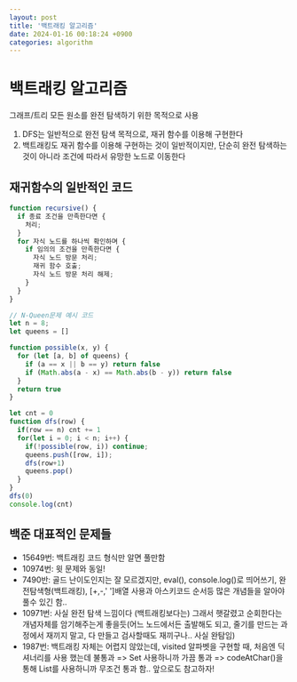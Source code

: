 ```yaml
---
layout: post
title: '백트래킹 알고리즘'
date: 2024-01-16 00:18:24 +0900
categories: algorithm
---
```


# 백트래킹 알고리즘

그래프/트리 모든 원소를 완전 탐색하기 위한 목적으로 사용

1. DFS는 일반적으로 완전 탐색 목적으로, 재귀 함수를 이용해 구현한다
2. 백트래킹도 재귀 함수를 이용해 구현하는 것이 일반적이지만, 단순히 완전 탐색하는 것이 아니라 조건에 따라서 유망한 노드로 이동한다

## 재귀함수의 일반적인 코드

```javascript
function recursive() {
  if 종료 조건을 만족한다면 {
    처리;
  }
  for 자식 노드를 하나씩 확인하며 {
    if 임의의 조건을 만족한다면 {
      자식 노드 방문 처리;
      재귀 함수 호출;
      자식 노드 방문 처리 해제;
    }
  }
}

// N-Queen문제 예시 코드
let n = 8;
let queens = []

function possible(x, y) {
  for (let [a, b] of queens) {
    if (a == x || b == y) return false
    if (Math.abs(a - x) == Math.abs(b - y)) return false
  }
  return true
}

let cnt = 0
function dfs(row) {
  if(row == n) cnt += 1
  for(let i = 0; i < n; i++) {
    if(!possible(row, i)) continue;
    queens.push([row, i]);
    dfs(row+1)
    queens.pop()
  }
}
dfs(0)
console.log(cnt)
```

## 백준 대표적인 문제들

-   15649번: 백트래킹 코드 형식만 알면 풀만함
-   10974번: 윗 문제와 동일!
-   7490반: 골드 난이도인지는 잘 모르겠지만, eval(), console.log()로 띄어쓰기, 완전탐색형(백트래킹), [+,-,' ']배열 사용과 아스키코드 순서등 많은 개념들을 알아야 풀수 있긴 함..
-   10971번: 사실 완전 탐색 느낌이다 (백트래킹보다는) 그래서 햇갈렸고 순회한다는 개념자체를 암기해주는게 좋을듯(어느 노드에서든 출발해도 되고, 줄기를 만드는 과정에서 재끼지 말고, 다 만들고 검사할때도 재끼구나.. 사실 완탐임)
-   1987번: 백트래킹 자체는 어렵지 않았는데, visited 알파벳을 구현할 때, 처음엔 딕셔너리를 사용 했는데 불통과 => Set 사용하니까 가끔 통과 => codeAtChar()을 통해 List를 사용하니까 무조건 통과 함.. 앞으로도 참고하자!

